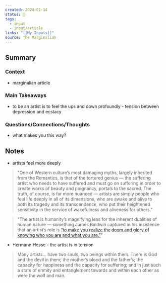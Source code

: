 ```yaml
---
created: 2024-01-14
status: 🔴
tags:
  - input
  - input/article
links: "[[My Inputs]]"
source: The Marginalian
---
```

## Summary
### Context
- marginalian article
### Main Takeaways
- to be an artist is to feel the ups and down profoundly - tension between depression and ecstacy
### Questions/Connections/Thoughts
- what makes you this way?
## Notes
- artists feel more deeply
> "One of Western culture’s most damaging myths, largely inherited from the Romantics, is that of the tortured genius — the suffering artist who needs to have suffered and must go on suffering in order to create works of beauty and poignancy, portals to the sacred. The truth, of course, is far more nuanced — artists are simply people who feel life deeply in all of its dimensions, who are awake and alive to both its tragedy and its transcendence, who put their heightened sensitivity in the service of wakefulness and aliveness for others."

> "The artist is humanity’s magnifying lens for the inherent dualities of human nature — something James Baldwin captured in his insistence that an artist’s role is [“to make you realize the doom and glory of knowing who you are and what you are.”](https://themarginalian.us2.list-manage.com/track/click?u=13eb080d8a315477042e0d5b1&id=9f65c0696d&e=fd265d8594)"

- Hermann Hesse - the artist is in tension
> Many artists… have two souls, two beings within them. There is God and the devil in them; the mother’s blood and the father’s; the capacity for happiness and the capacity for suffering; and in just such a state of enmity and entanglement towards and within each other as were the wolf and man.


